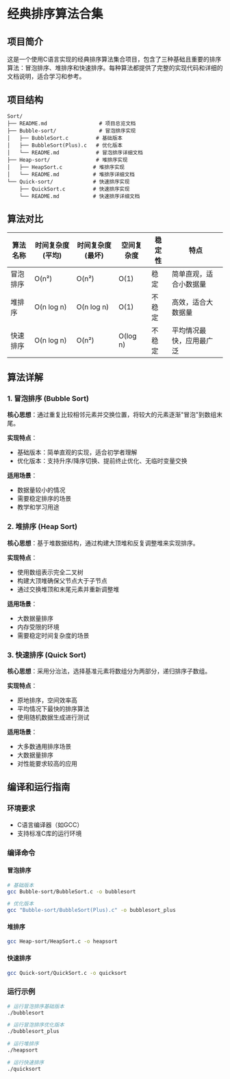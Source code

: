 # 经典排序算法合集

## 项目简介

这是一个使用C语言实现的经典排序算法集合项目，包含了三种基础且重要的排序算法：冒泡排序、堆排序和快速排序。每种算法都提供了完整的实现代码和详细的文档说明，适合学习和参考。

## 项目结构

```
Sort/
├── README.md                 # 项目总览文档
├── Bubble-sort/              # 冒泡排序实现
│   ├── BubbleSort.c         # 基础版本
│   ├── BubbleSort(Plus).c   # 优化版本
│   └── README.md            # 冒泡排序详细文档
├── Heap-sort/               # 堆排序实现
│   ├── HeapSort.c          # 堆排序实现
│   └── README.md           # 堆排序详细文档
└── Quick-sort/             # 快速排序实现
    ├── QuickSort.c         # 快速排序实现
    └── README.md           # 快速排序详细文档
```

## 算法对比

| 算法名称 | 时间复杂度(平均) | 时间复杂度(最坏) | 空间复杂度 | 稳定性 | 特点 |
|---------|-----------------|-----------------|------------|--------|------|
| 冒泡排序 | O(n²) | O(n²) | O(1) | 稳定 | 简单直观，适合小数据量 |
| 堆排序 | O(n log n) | O(n log n) | O(1) | 不稳定 | 高效，适合大数据量 |
| 快速排序 | O(n log n) | O(n²) | O(log n) | 不稳定 | 平均情况最快，应用最广泛 |

## 算法详解

### 1. 冒泡排序 (Bubble Sort)

**核心思想**：通过重复比较相邻元素并交换位置，将较大的元素逐渐"冒泡"到数组末尾。

**实现特点**：
- 基础版本：简单直观的实现，适合初学者理解
- 优化版本：支持升序/降序切换、提前终止优化、无临时变量交换

**适用场景**：
- 数据量较小的情况
- 需要稳定排序的场景
- 教学和学习用途

### 2. 堆排序 (Heap Sort)

**核心思想**：基于堆数据结构，通过构建大顶堆和反复调整堆来实现排序。

**实现特点**：
- 使用数组表示完全二叉树
- 构建大顶堆确保父节点大于子节点
- 通过交换堆顶和末尾元素并重新调整堆

**适用场景**：
- 大数据量排序
- 内存受限的环境
- 需要稳定时间复杂度的场景

### 3. 快速排序 (Quick Sort)

**核心思想**：采用分治法，选择基准元素将数组分为两部分，递归排序子数组。

**实现特点**：
- 原地排序，空间效率高
- 平均情况下最快的排序算法
- 使用随机数据生成进行测试

**适用场景**：
- 大多数通用排序场景
- 大数据量排序
- 对性能要求较高的应用

## 编译和运行指南

### 环境要求
- C语言编译器（如GCC）
- 支持标准C库的运行环境

### 编译命令

#### 冒泡排序
```bash
# 基础版本
gcc Bubble-sort/BubbleSort.c -o bubblesort

# 优化版本
gcc "Bubble-sort/BubbleSort(Plus).c" -o bubblesort_plus
```

#### 堆排序
```bash
gcc Heap-sort/HeapSort.c -o heapsort
```

#### 快速排序
```bash
gcc Quick-sort/QuickSort.c -o quicksort
```

### 运行示例

```bash
# 运行冒泡排序基础版本
./bubblesort

# 运行冒泡排序优化版本
./bubblesort_plus

# 运行堆排序
./heapsort

# 运行快速排序
./quicksort
```